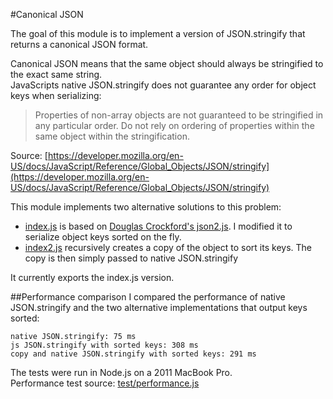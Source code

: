 #Canonical JSON

The goal of this module is to implement a version of JSON.stringify that returns a canonical JSON format.

Canonical JSON means that the same object should always be stringified to the exact same string.  
JavaScripts native JSON.stringify does not guarantee any order for object keys when serializing:

> Properties of non-array objects are not guaranteed to be stringified in any particular order. Do not rely on ordering of properties within the same object within the stringification.

Source: [https://developer.mozilla.org/en-US/docs/JavaScript/Reference/Global_Objects/JSON/stringify](https://developer.mozilla.org/en-US/docs/JavaScript/Reference/Global_Objects/JSON/stringify)

This module implements two alternative solutions to this problem:

- [index.js](https://github.com/mirkok/canonical-json/index.js) is based on [Douglas Crockford's json2.js](https://github.com/douglascrockford/JSON-js/blob/master/json2.js). I modified it to serialize object keys sorted on the fly.
- [index2.js](https://github.com/mirkok/canonical-json/index2.js) recursively creates a copy of the object to sort its keys. The copy is then simply passed to native JSON.stringify

It currently exports the index.js version.

##Performance comparison
I compared the performance of native JSON.stringify and the two alternative implementations that output keys sorted:

```
native JSON.stringify: 75 ms
js JSON.stringify with sorted keys: 308 ms
copy and native JSON.stringify with sorted keys: 291 ms
```

The tests were run in Node.js on a 2011 MacBook Pro.  
Performance test source: [test/performance.js](https://github.com/mirkok/canonical-json/test/performance.js)
